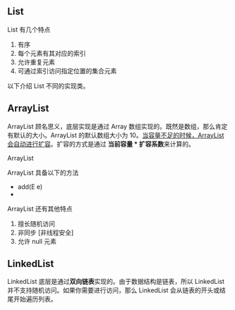 ## List 

List 有几个特点

1. 有序
2. 每个元素有其对应的索引
3. 允许重复元素
4. 可通过索引访问指定位置的集合元素



以下介绍 List 不同的实现类。



## ArrayList

ArrayList 顾名思义，底层实现是通过 Array 数组实现的。既然是数组，那么肯定有默认的大小。ArrayList 的默认数组大小为 10。<u>当容量不足的时候，ArrayList 会自动进行扩容</u>。扩容的方式是通过 **当前容量 * 扩容系数**来计算的。



ArrayList 

ArrayList 具备以下的方法

- add(E e)
- 

ArrayList 还有其他特点

1. 擅长随机访问
2. 非同步 [非线程安全]
3. 允许 null 元素



## LinkedList

LinkedList 底层是通过**双向链表**实现的。由于数据结构是链表，所以 LinkedList 并不支持随机访问。如果你需要进行访问，那么 LinkedList 会从链表的开头或结尾开始遍历列表。





